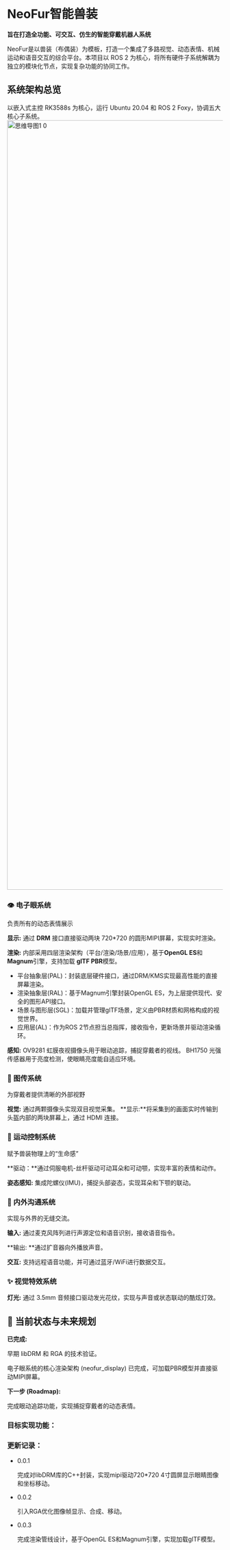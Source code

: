 # NeoFur智能兽装
**旨在打造全功能、可交互、仿生的智能穿戴机器人系统**
    
NeoFur是以兽装（布偶装）为模板，打造一个集成了多路视觉、动态表情、机械运动和语音交互的综合平台。本项目以 ROS 2 为核心，将所有硬件子系统解耦为独立的模块化节点，实现复杂功能的协同工作。

## 系统架构总览
以嵌入式主控 RK3588s 为核心，运行 Ubuntu 20.04 和 ROS 2 Foxy，协调五大核心子系统。
<img width="1908" height="1796" alt="思维导图1 0" src="https://github.com/user-attachments/assets/64235603-3374-44d0-b435-62662cbd07e2" />

### 👁️ 电子眼系统
负责所有的动态表情展示

**显示:** 通过 **DRM** 接口直接驱动两块 720*720 的圆形MIPI屏幕，实现实时渲染。

**渲染:** 内部采用四层渲染架构（平台/渲染/场景/应用），基于**OpenGL ES**和**Magnum**引擎，支持加载 **glTF PBR**模型。
* 平台抽象层(PAL)：封装底层硬件接口，通过DRM/KMS实现最高性能的直接屏幕渲染。
* 渲染抽象层(RAL)：基于Magnum引擎封装OpenGL ES，为上层提供现代、安全的图形API接口。
* 场景与图形层(SGL)：加载并管理glTF场景，定义由PBR材质和网格构成的视觉世界。
* 应用层(AL)：作为ROS 2节点担当总指挥，接收指令，更新场景并驱动渲染循环。

**感知:**
OV9281 虹膜夜视摄像头用于眼动追踪，捕捉穿戴者的视线。
BH1750 光强传感器用于亮度检测，使眼睛亮度能自适应环境。

### 🎥 图传系统
为穿戴者提供清晰的外部视野

**视觉:** 通过两颗摄像头实现双目视觉采集。
**显示:**将采集到的画面实时传输到头盔内部的两块屏幕上，通过 HDMI 连接。

### 🦾 运动控制系统
赋予兽装物理上的“生命感”

**驱动：**通过伺服电机-丝杆驱动可动耳朵和可动颚，实现丰富的表情和动作。

**姿态感知:** 集成陀螺仪(IMU)，捕捉头部姿态，实现耳朵和下颚的联动。

### 🎤 内外沟通系统 
实现与外界的无缝交流。

**输入:** 通过麦克风阵列进行声源定位和语音识别，接收语音指令。

**输出: **通过扩音器向外播放声音。

**交互:** 支持远程语音功能，并可通过蓝牙/WiFi进行数据交互。

### ✨ 视觉特效系统

**灯光:** 通过 3.5mm 音频接口驱动发光花纹，实现与声音或状态联动的酷炫灯效。

## 📅 当前状态与未来规划
**已完成:**

早期 libDRM 和 RGA 的技术验证。

电子眼系统的核心渲染架构 (neofur_display) 已完成，可加载PBR模型并直接驱动MIPI屏幕。

**下一步 (Roadmap):**

完成眼动追踪功能，实现捕捉穿戴者的动态表情。

### 目标实现功能：


### 更新记录：
* 0.0.1
    
  完成对libDRM库的C++封装，实现mipi驱动720*720 4寸圆屏显示眼睛图像和坐标移动。
* 0.0.2
  
  引入RGA优化图像帧显示、合成、移动。

* 0.0.3

  完成渲染管线设计，基于OpenGL ES和Magnum引擎，实现加载glTF模型。
  
